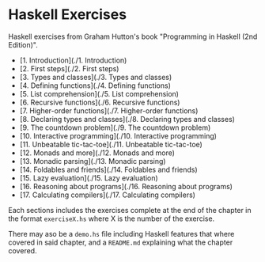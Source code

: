 # Haskell Exercises
Haskell exercises from Graham Hutton's book "Programming in Haskell (2nd Edition)".

- [1. Introduction](./1. Introduction)
- [2. First steps](./2. First steps)
- [3. Types and classes](./3. Types and classes)
- [4. Defining functions](./4. Defining functions)
- [5. List comprehension](./5. List comprehension)
- [6. Recursive functions](./6. Recursive functions)
- [7. Higher-order functions](./7. Higher-order functions)
- [8. Declaring types and classes](./8. Declaring types and classes)
- [9. The countdown problem](./9. The countdown problem)
- [10. Interactive programming](./10. Interactive programming)
- [11. Unbeatable tic-tac-toe](./11. Unbeatable tic-tac-toe)
- [12. Monads and more](./12. Monads and more)
- [13. Monadic parsing](./13. Monadic parsing)
- [14. Foldables and friends](./14. Foldables and friends)
- [15. Lazy evaluation](./15. Lazy evaluation)
- [16. Reasoning about programs](./16. Reasoning about programs)
- [17. Calculating compilers](./17. Calculating compilers)

Each sections includes the exercises complete at the end of the chapter in the format `exerciseX.hs` where X is the number of the exercise.

There may aso be a `demo.hs` file including Haskell features that where covered in said chapter, and a `README.md` explaining what the chapter covered.

